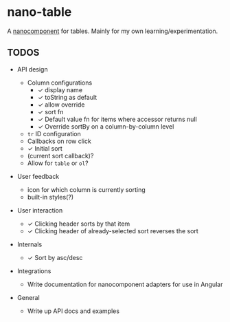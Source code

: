 # nano-table

A [nanocomponent](https://github.com/choojs/nanocomponent) for tables. Mainly for my own learning/experimentation.

## TODOS
- API design
  - Column configurations
    - ✓ display name
    - ✓ toString as default
    - ✓ allow override
    - ✓ sort fn
    - ✓ Default value fn for items where accessor returns null
    - ✓ Override sortBy on a column-by-column level
  - `tr` ID configuration
  - Callbacks on row click
  - ✓ Initial sort
  - (current sort callback)?
  - Allow for `table` or `ol`?

- User feedback
  - icon for which column is currently sorting
  - built-in styles(?)

- User interaction
  - ✓ Clicking header sorts by that item
  - ✓ Clicking header of already-selected sort reverses the sort

- Internals
  - ✓ Sort by asc/desc

- Integrations
  - Write documentation for nanocomponent adapters for use in Angular

- General
  - Write up API docs and examples